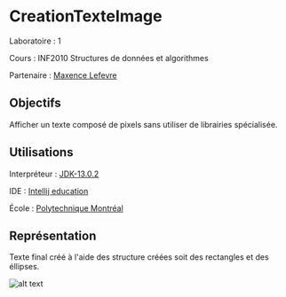 # CreationTexteImage
Laboratoire : 1

Cours : INF2010 Structures de données et algorithmes

Partenaire : [Maxence Lefevre](https://github.com/Solonioka)


## Objectifs
Afficher un texte composé de pixels sans utiliser de librairies spécialisée.

## Utilisations
Interpréteur : [JDK-13.0.2](https://www.oracle.com/java/technologies/javase-jdk13-downloads.html)

IDE : [Intellij education](https://www.jetbrains.com/fr-fr/idea/download/#section=windows)

École : [Polytechnique Montréal](https://www.polymtl.ca)

## Représentation
Texte final créé à l'aide des structure créées soit des rectangles et des éllipses.

![alt text](https://github.com/TritzA/CreationTexteImage/blob/master/image.jpg)

